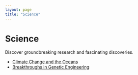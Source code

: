 ```yaml
---
layout: page
title: "Science"
---
```


# Science
Discover groundbreaking research and fascinating discoveries.

- [Climate Change and the Oceans](/topics/climate-change)
- [Breakthroughs in Genetic Engineering](/topics/genetic-engineering)

